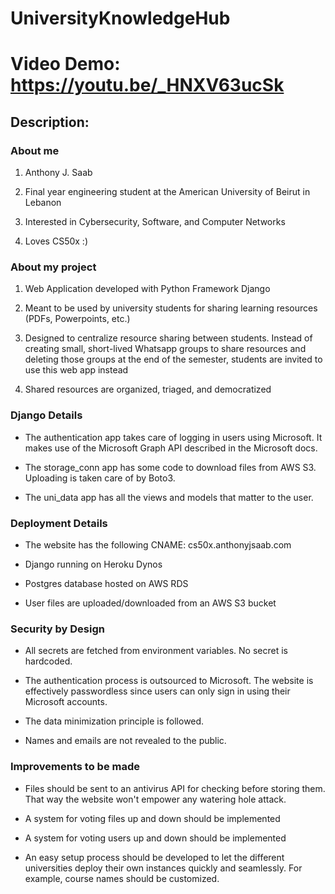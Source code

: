 # UniversityKnowledgeHub

# Video Demo: https://youtu.be/_HNXV63ucSk

## Description:

### About me

1. Anthony J. Saab
    
2. Final year engineering student at the American University of Beirut in Lebanon
    
3. Interested in Cybersecurity, Software, and Computer Networks
    
4. Loves CS50x :)
    

### About my project

1. Web Application developed with Python Framework Django
    
2. Meant to be used by university students for sharing learning resources (PDFs, Powerpoints, etc.)
    
3. Designed to centralize resource sharing between students. Instead of creating small, short-lived Whatsapp groups to share resources and deleting those groups at the end of the semester, students are invited to use this web app instead
    
4. Shared resources are organized, triaged, and democratized
    

### Django Details

* The authentication app takes care of logging in users using Microsoft. It makes use of the Microsoft Graph API described in the Microsoft docs.
    
* The storage\_conn app has some code to download files from AWS S3. Uploading is taken care of by Boto3.
    
* The uni\_data app has all the views and models that matter to the user.
    

### Deployment Details

* The website has the following CNAME: cs50x.anthonyjsaab.com
    
* Django running on Heroku Dynos
    
* Postgres database hosted on AWS RDS
    
* User files are uploaded/downloaded from an AWS S3 bucket
    

### Security by Design

* All secrets are fetched from environment variables. No secret is hardcoded.
    
* The authentication process is outsourced to Microsoft. The website is effectively passwordless since users can only sign in using their Microsoft accounts.
    
* The data minimization principle is followed.
    
* Names and emails are not revealed to the public.
    

### Improvements to be made

* Files should be sent to an antivirus API for checking before storing them. That way the website won't empower any watering hole attack.
    
* A system for voting files up and down should be implemented
    
* A system for voting users up and down should be implemented
    
* An easy setup process should be developed to let the different universities deploy their own instances quickly and seamlessly. For example, course names should be customized.
